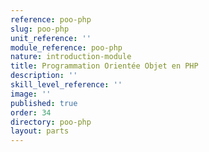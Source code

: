 ```yaml
---
reference: poo-php
slug: poo-php
unit_reference: ''
module_reference: poo-php
nature: introduction-module
title: Programmation Orientée Objet en PHP
description: ''
skill_level_reference: ''
image: ''
published: true
order: 34
directory: poo-php
layout: parts
---
```

